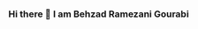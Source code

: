 ### Hi there 👋 I am Behzad Ramezani Gourabi

<!--📚 Enhancing my expertise in web front-end languages and frameworks like HTML, CSS, JavaScript, and WordPress.
<div id="header" align="center">
<iframe src="https://giphy.com/embed/qgQUggAC3Pfv687qPC" width="480" height="360" frameBorder="0" class="giphy-embed" allowFullScreen></iframe><p><a href="https://giphy.com/gifs/dommespace-domme-space-programador-qgQUggAC3Pfv687qPC">via GIPHY</a></p>
</div>
🌐 Familiar with general-purpose languages like Java, C, and Python.
🚀 Knowledge of coding strategies, software architecture, and the Agile methodology.
💼 Actively working on collaborative projects. Open to new opportunities and connections.
🎯 Your go-to source for insights on front-end development, project collaboration, and more!
📧 Feel free to reach out to me at kmutizhe2001@gmail.com. Always open to new connections and opportunities.
<div id="badges">
  <a href="https://www.linkedin.com/feed/">
    <img src="https://img.shields.io/badge/LinkedIn-blue](https://img.shields.io/badge/LinkedIn-blue?            logo=linkedin&logoColor=white" alt="LinkedIn Badge"/>
  </a>
</div>
**

Here are some ideas to get you started:

- 🔭 I’m currently working on ...
- 🌱 I’m currently learning ...
- 👯 I’m looking to collaborate on ...
- 🤔 I’m looking for help with ...
- 💬 Ask me about ...
- 📫 How to reach me: ...
- 😄 Pronouns: ...
- ⚡ Fun fact: ...
-->
